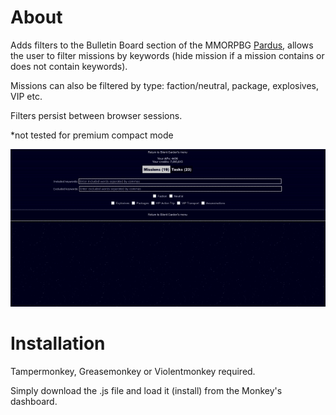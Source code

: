 # About 

Adds filters to the Bulletin Board section of the MMORPBG [Pardus](https://www.pardus.at), allows the user to filter missions by keywords (hide mission if a mission contains or does not contain keywords).

Missions can also be filtered by type: faction/neutral, package, explosives, VIP etc.

Filters persist between browser sessions.

*not tested for premium compact mode

![](images/example.gif)

# Installation
Tampermonkey, Greasemonkey or Violentmonkey required.

Simply download the .js file and load it (install) from the Monkey's dashboard.